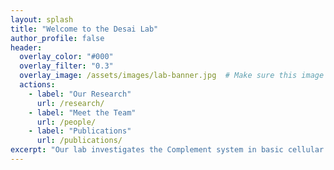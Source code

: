 ```yaml
---
layout: splash
title: "Welcome to the Desai Lab"
author_profile: false
header:
  overlay_color: "#000"
  overlay_filter: "0.3"
  overlay_image: /assets/images/lab-banner.jpg  # Make sure this image exists
  actions:
    - label: "Our Research"
      url: /research/
    - label: "Meet the Team"
      url: /people/
    - label: "Publications"
      url: /publications/
excerpt: "Our lab investigates the Complement system in basic cellular biology and immune regulation. "
---
```


